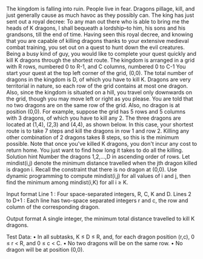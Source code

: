 The kingdom is falling into ruin. People live in fear. Dragons pillage, kill, and just generally cause as much havoc as they possibly can. The king has just sent out a royal decree:
To any man out there who is able to bring me the heads of K dragons, I shall bequeath a lordship–to him, his sons and his grandsons, till the end of time.
Having seen this royal decree, and knowing that you are capable of killing dragons thanks to your extensive medieval combat training, you set out on a quest to hunt down the evil creatures. Being a busy kind of guy, you would like to complete your quest quickly and kill K dragons through the shortest route.
The kingdom is arranged in a grid with R rows, numbered 0 to R-1, and C columns, numbered 0 to C-1 You start your quest at the top left corner of the grid, (0,0).
The total number of dragons in the kingdom is D, of which you have to kill K. Dragons are very territorial in nature, so each row of the grid contains at most one dragon. Also, since the kingdom is situated on a hill, you travel only downwards on the grid, though you may move left or right as you please.
You are told that no two dragons are on the same row of the grid. Also, no dragon is at position (0,0).
For example, suppose the grid has 5 rows and 5 columns with 3 dragons, of which you have to kill any 2. The three dragons are located at (1,4), (2,3) and (4,4), as shown below. In this case, your shortest route is to take 7 steps and kill the dragons in row 1 and row 2. Killing any other combination of 2 dragons takes 8 steps, so this is the minimum possible. Note that once you've killed K dragons, you don't incur any cost to return home. You just want to find how long it takes to do all the killing.  
Solution hint
Number the dragons 1,2,…,D in ascending order of rows. Let mindist(i,j) denote the minimum distance travelled when the jth dragon killed is dragon i. Recall the constraint that there is no dragon at (0,0). Use dynamic programming to compute mindist(i,j) for all values of i and j, then find the minimum among mindist(i,K) for all i ≥ K.

Input format
Line 1 : Four space-separated integers, R, C, K and D.
Lines 2 to D+1 : Each line has two-space separated integers r and c, the row and column of the corresponding dragon.

Output format
A single integer, the minimum total distance travelled to kill K dragons.

Test Data:
•	In all subtasks, K ≤ D ≤ R, and, for each dragon position (r,c), 0 ≤ r < R, and 0 ≤ c < C.
•	No two dragons will be on the same row.
•	No dragon will be at position (0,0).
